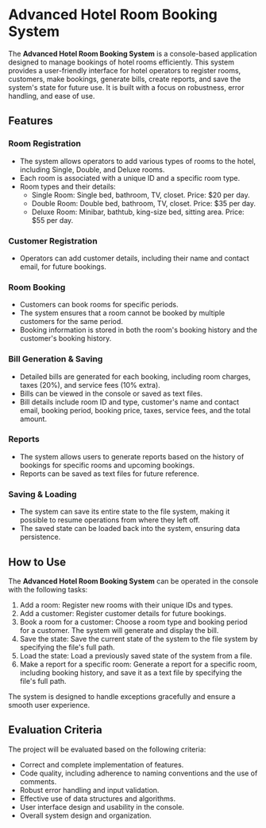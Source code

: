 # Advanced Hotel Room Booking System

The **Advanced Hotel Room Booking System** is a console-based application designed to manage bookings of hotel rooms efficiently. This system provides a user-friendly interface for hotel operators to register rooms, customers, make bookings, generate bills, create reports, and save the system's state for future use. It is built with a focus on robustness, error handling, and ease of use.

## Features

### Room Registration

- The system allows operators to add various types of rooms to the hotel, including Single, Double, and Deluxe rooms.
- Each room is associated with a unique ID and a specific room type.
- Room types and their details:
  - Single Room: Single bed, bathroom, TV, closet. Price: $20 per day.
  - Double Room: Double bed, bathroom, TV, closet. Price: $35 per day.
  - Deluxe Room: Minibar, bathtub, king-size bed, sitting area. Price: $55 per day.

### Customer Registration

- Operators can add customer details, including their name and contact email, for future bookings.

### Room Booking

- Customers can book rooms for specific periods.
- The system ensures that a room cannot be booked by multiple customers for the same period.
- Booking information is stored in both the room's booking history and the customer's booking history.

### Bill Generation & Saving

- Detailed bills are generated for each booking, including room charges, taxes (20%), and service fees (10% extra).
- Bills can be viewed in the console or saved as text files.
- Bill details include room ID and type, customer's name and contact email, booking period, booking price, taxes, service fees, and the total amount.

### Reports

- The system allows users to generate reports based on the history of bookings for specific rooms and upcoming bookings.
- Reports can be saved as text files for future reference.

### Saving & Loading

- The system can save its entire state to the file system, making it possible to resume operations from where they left off.
- The saved state can be loaded back into the system, ensuring data persistence.

## How to Use

The **Advanced Hotel Room Booking System** can be operated in the console with the following tasks:

1. Add a room: Register new rooms with their unique IDs and types.
2. Add a customer: Register customer details for future bookings.
3. Book a room for a customer: Choose a room type and booking period for a customer. The system will generate and display the bill.
4. Save the state: Save the current state of the system to the file system by specifying the file's full path.
5. Load the state: Load a previously saved state of the system from a file.
6. Make a report for a specific room: Generate a report for a specific room, including booking history, and save it as a text file by specifying the file's full path.

The system is designed to handle exceptions gracefully and ensure a smooth user experience.

## Evaluation Criteria

The project will be evaluated based on the following criteria:

- Correct and complete implementation of features.
- Code quality, including adherence to naming conventions and the use of comments.
- Robust error handling and input validation.
- Effective use of data structures and algorithms.
- User interface design and usability in the console.
- Overall system design and organization.

